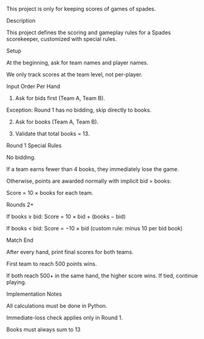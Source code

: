 This project is only for keeping scores of games of spades.

Description

This project defines the scoring and gameplay rules for a Spades scorekeeper, customized with special rules.

Setup

At the beginning, ask for team names and player names.

We only track scores at the team level, not per-player.


Input Order Per Hand

1. Ask for bids first (Team A, Team B).

Exception: Round 1 has no bidding, skip directly to books.



2. Ask for books (Team A, Team B).


3. Validate that total books = 13.



Round 1 Special Rules

No bidding.

If a team earns fewer than 4 books, they immediately lose the game.

Otherwise, points are awarded normally with implicit bid = books:

Score = 10 × books for each team.



Rounds 2+

If books ≥ bid: Score = 10 × bid + (books − bid)

If books < bid: Score = −10 × bid  (custom rule: minus 10 per bid book)


Match End

After every hand, print final scores for both teams.

First team to reach 500 points wins.

If both reach 500+ in the same hand, the higher score wins. If tied, continue playing.


Implementation Notes

All calculations must be done in Python.

Immediate-loss check applies only in Round 1.

Books must always sum to 13